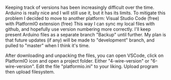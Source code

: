 Keeping track of versions has been increasingly difficult over the time.
Arduino is really nice and I will still use it, but it has its limits.
To mitigate this problem I decided to move to another platform:
Visual Studio Code (free) with PlatformIO extension (free)
This way I can sync my local files with github, and hopefully use version numbering more correctly.
I'll keep present Arduino files as a separate branch "Backup" until further.
My plan is that future updates (if any) will be made to "development" branch, and pulled to "master" when I think it's time.

After downloading and unpacking the files, you can open VSCode, click on PlatformIO icon and open a project folder. Either "4-wire-version" or "6-wire-version". Edit the file "platformio.ini" to your liking. Upload program then upload filesystem.
